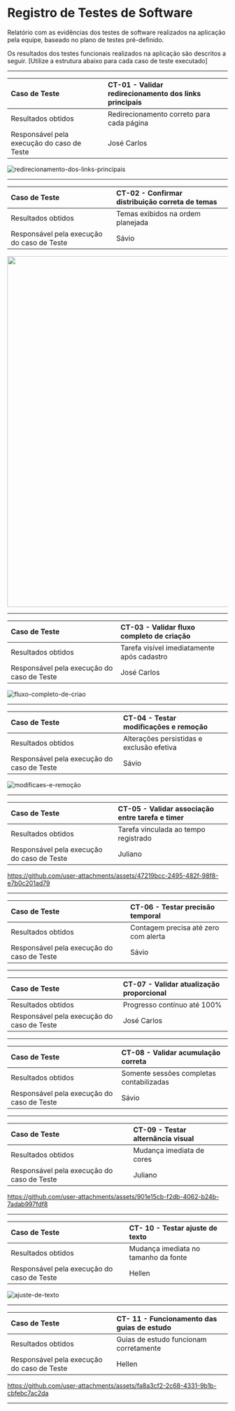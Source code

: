 # Registro de Testes de Software

Relatório com as evidências dos testes de software realizados na aplicação pela equipe, baseado no plano de testes pré-definido.

Os resultados dos testes funcionais realizados na aplicação são descritos a seguir. [Utilize a estrutura abaixo para cada caso de teste executado]

___ 

|Caso de Teste    | CT-01 - Validar redirecionamento dos links principais |
|:---|:---|
| Resultados obtidos | Redirecionamento correto para cada página |
| Responsável pela execução do caso de Teste | José Carlos |

![redirecionamento-dos-links-principais](https://github.com/user-attachments/assets/8d7c3926-7000-4a8c-8c7c-2673577a24cc)

___ 

|Caso de Teste    | CT-02 - Confirmar distribuição correta de temas |
|:---|:---|
| Resultados obtidos | Temas exibidos na ordem planejada |
| Responsável pela execução do caso de Teste | Sávio |

<img src="https://github.com/user-attachments/assets/46b31411-59da-41be-aeec-0d2d0a4f7c9a" width="800"/>

___
|Caso de Teste    | CT-03 - Validar fluxo completo de criação |
|:---|:---|
| Resultados obtidos | Tarefa visível imediatamente após cadastro |
| Responsável pela execução do caso de Teste | José Carlos |

![fluxo-completo-de-criao](https://github.com/user-attachments/assets/da6b7d74-f305-4618-8ed9-f0f424deac6c)

___

|Caso de Teste    | CT-04 - Testar modificações e remoção |
|:---|:---|
| Resultados obtidos | Alterações persistidas e exclusão efetiva |
| Responsável pela execução do caso de Teste | Sávio |

![modificaes-e-remoção](https://github.com/user-attachments/assets/2545d8c7-e5df-49bc-bac9-7f2e987380c0)
___ 

|Caso de Teste    | CT-05 - Validar associação entre tarefa e timer |
|:---|:---|
| Resultados obtidos | Tarefa vinculada ao tempo registrado |
| Responsável pela execução do caso de Teste | Juliano |

https://github.com/user-attachments/assets/47219bcc-2495-482f-98f8-e7b0c201ad79
___ 

|Caso de Teste    | CT-06 - Testar precisão temporal |
|:---|:---|
| Resultados obtidos | Contagem precisa até zero com alerta |
| Responsável pela execução do caso de Teste | Sávio |
___ 

|Caso de Teste    | CT-07 - Validar atualização proporcional |
|:---|:---|
| Resultados obtidos | Progresso contínuo até 100% |
| Responsável pela execução do caso de Teste | José Carlos |
___ 

|Caso de Teste    | CT-08 - Validar acumulação correta |
|:---|:---|
| Resultados obtidos | Somente sessões completas contabilizadas |
| Responsável pela execução do caso de Teste | Sávio |
___ 

|Caso de Teste    | CT-09 - Testar alternância visual |
|:---|:---|
| Resultados obtidos | Mudança imediata de cores |
| Responsável pela execução do caso de Teste | Juliano |

https://github.com/user-attachments/assets/901e15cb-f2db-4062-b24b-7adab997fdf8
___ 

|Caso de Teste    | CT- 10 - Testar ajuste de texto |
|:---|:---|
| Resultados obtidos | Mudança imediata no tamanho da fonte  |
| Responsável pela execução do caso de Teste | Hellen |

![ajuste-de-texto](https://github.com/user-attachments/assets/204f4d55-f7cb-4112-a028-ba439d044785)
___ 

|Caso de Teste    | CT- 11 - Funcionamento das guias de estudo |
|:---|:---|
| Resultados obtidos | Guias de estudo funcionam corretamente  |
| Responsável pela execução do caso de Teste | Hellen |

https://github.com/user-attachments/assets/fa8a3cf2-2c68-4331-9b1b-cbfebc7ac2da
___






